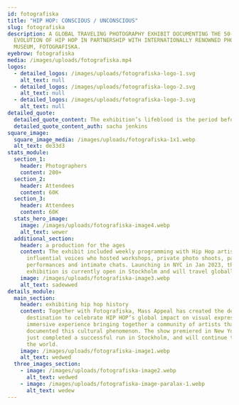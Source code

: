 ```yaml
---
id: fotografiska
title: "HIP HOP: CONSCIOUS / UNCONSCIOUS"
slug: fotografiska
description: A GLOBAL TRAVELING PHOTOGRAPHY EXHIBIT DOCUMENTING THE 50-YEAR
  EVOLUTION OF HIP HOP IN PARTNERSHIP WITH INTERNATIONALLY RENOWNED PHOTOGRAPHY
  MUSEUM, FOTOGRAFISKA.
eyebrow: fotografiska
media: /images/uploads/fotografiska.mp4
logos:
  - detailed_logos: /images/uploads/fotografiska-logo-1.svg
    alt_text: null
  - detailed_logos: /images/uploads/fotografiska-logo-2.svg
    alt_text: null
  - detailed_logos: /images/uploads/fotografiska-logo-3.svg
    alt_text: null
detailed_quote:
  detailed_quote_content: The exhibition’s lifeblood is the period before hip-hop knew what it was
  detailed_quote_content_auth: sacha jenkins
square_image:
  square_image_media: /images/uploads/fotografiska-1x1.webp
  alt_text: de33d3
stats_module:
  section_1:
    header: Photographers
    content: 200+
  section_2:
    header: Attendees
    content: 60K
  section_3:
    header: Attendees
    content: 60K
  stats_hero_image:
    image: /images/uploads/fotografiska-image4.webp
    alt_text: wewer
  additional_section:
    header: a production for the ages
    content: The exhibit included weekly programming with Hip Hop artists and
      influential voices who hosted workshops, private photo shoots, panels,
      performances and intimate chats. Launching in NYC in Jan 2023, the
      exhibition is currently open in Stockholm and will travel globally.
    image: /images/uploads/fotografiska-image3.webp
    alt_text: sadewwed
details_module:
  main_section:
    header: exhibiting hip hop history
    content: Together with Fotografiska, Mass Appeal has created the definitive
      destination to celebrate HIP HOP’s global impact on visual expression - An
      immersive experience bringing together a community of artists that have
      documented this cultural phenomenon. The show premiered in New York, and
      just completed a successful run in Stockholm, and will continue to tour
      the world.
    image: /images/uploads/fotografiska-image1.webp
    alt_text: wedwed
  three_images_section:
    - image: /images/uploads/fotografiska-image2.webp
      alt_text: wedwed
    - image: /images/uploads/fotografiska-image-paralax-1.webp
      alt_text: wedew
---
```

